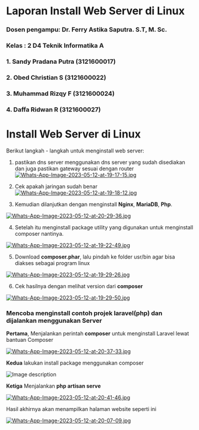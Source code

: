 # Laporan Install Web Server di Linux

### Dosen pengampu: Dr. Ferry Astika Saputra. S.T, M. Sc.
### Kelas : 2 D4 Teknik Informatika A

### 1. Sandy Pradana Putra (3121600017)

### 2. Obed Christian S (3121600022)

### 3. Muhammad Rizqy F (3121600024)

### 4. Daffa Ridwan R (3121600027)

# Install Web Server di Linux

Berikut langkah - langkah untuk menginstall web server: 

1. pastikan dns server menggunakan dns server yang sudah  disediakan dan juga pastikan gateway sesuai dengan router
[![Whats-App-Image-2023-05-12-at-19-17-15.jpg](https://i.postimg.cc/SNwJNVmc/Whats-App-Image-2023-05-12-at-19-17-15.jpg)](https://postimg.cc/MvmW97MG)

2. Cek apakah jaringan sudah benar
[![Whats-App-Image-2023-05-12-at-19-18-12.jpg](https://i.postimg.cc/2ySBh5tv/Whats-App-Image-2023-05-12-at-19-18-12.jpg)](https://postimg.cc/CB91VwSL)
 
3. Kemudian dilanjutkan dengan menginstall **Nginx**, **MariaDB**, **Php**.

[![Whats-App-Image-2023-05-12-at-20-29-36.jpg](https://i.postimg.cc/vm40cQFD/Whats-App-Image-2023-05-12-at-20-29-36.jpg)](https://postimg.cc/1gZGd1zZ)

4. Setelah itu menginstall package utility yang digunakan untuk menginstall composer nantinya.

[![Whats-App-Image-2023-05-12-at-19-22-49.jpg](https://i.postimg.cc/851Fg5N3/Whats-App-Image-2023-05-12-at-19-22-49.jpg)](https://postimg.cc/HJhWQTJ4)

5. Download **composer.phar**, lalu pindah ke folder usr/bin agar bisa diakses sebagai program linux

[![Whats-App-Image-2023-05-12-at-19-29-26.jpg](https://i.postimg.cc/90sF0FHc/Whats-App-Image-2023-05-12-at-19-29-26.jpg)](https://postimg.cc/GTJ1SRpf)

6. Cek hasilnya dengan melihat version dari **composer**

[![Whats-App-Image-2023-05-12-at-19-29-50.jpg](https://i.postimg.cc/XYSY0Jg8/Whats-App-Image-2023-05-12-at-19-29-50.jpg)](https://postimg.cc/nC2J4ngj)

### Mencoba menginstall contoh projek laravel(php) dan dijalankan menggunakan Server

**Pertama**, Menjalankan perintah **composer** untuk menginstall Laravel lewat bantuan Composer

[![Whats-App-Image-2023-05-12-at-20-37-33.jpg](https://i.postimg.cc/cHbhW25w/Whats-App-Image-2023-05-12-at-20-37-33.jpg)](https://postimg.cc/47pVbLGx)
 
**Kedua** lakukan install package menggunakan composer

![Image description](https://dev-to-uploads.s3.amazonaws.com/uploads/articles/d2oi33urt57piry4wexf.png)

**Ketiga** Menjalankan **php artisan serve**

[![Whats-App-Image-2023-05-12-at-20-41-46.jpg](https://i.postimg.cc/fbhT2bz0/Whats-App-Image-2023-05-12-at-20-41-46.jpg)](https://postimg.cc/MndSXqjW)

Hasil akhirnya akan menampilkan halaman website seperti ini

[![Whats-App-Image-2023-05-12-at-20-07-09.jpg](https://i.postimg.cc/Bnm1RDz1/Whats-App-Image-2023-05-12-at-20-07-09.jpg)](https://postimg.cc/PC8xwLTt)

